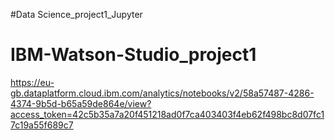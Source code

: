 #Data Science_project1_Jupyter
# IBM-Watson-Studio_project1

https://eu-gb.dataplatform.cloud.ibm.com/analytics/notebooks/v2/58a57487-4286-4374-9b5d-b65a59de864e/view?access_token=42c5b35a7a20f451218ad0f7ca403403f4eb62f498bc8d07fc17c19a55f689c7
